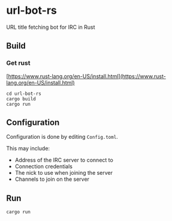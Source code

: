 # url-bot-rs

URL title fetching bot for IRC in Rust

## Build

### Get rust

[https://www.rust-lang.org/en-US/install.html](https://www.rust-lang.org/en-US/install.html)

    cd url-bot-rs
    cargo build
    cargo run

## Configuration

Configuration is done by editing `Config.toml`.

This may include:
- Address of the IRC server to connect to
- Connection credentials
- The nick to use when joining the server
- Channels to join on the server

## Run

    cargo run
